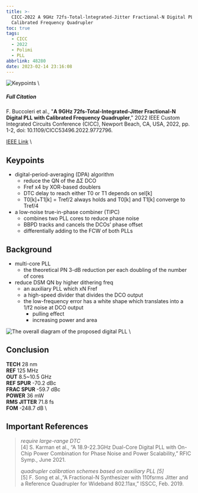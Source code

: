 ```yaml
---
title: >-
  CICC-2022 A 9GHz 72fs-Total-lntegrated-Jitter Fractional-N Digital PLL with
  Calibrated Frequency Quadrupler
toc: true
tags:
  - CICC
  - 2022
  - Polimi
  - PLL
abbrlink: 48280
date: 2023-02-14 23:16:08
---
```


![Keypoints](https://api2.mubu.com/v3/document_image/976eb283-3fc5-41c6-bb50-65a84801ce90-216525.jpg) \

##### Full Citation

F. Buccoleri et al., "**A 9GHz 72fs-Total-lntegrated-Jitter Fractional-N Digital PLL with Calibrated Frequency Quadrupler**," 2022 IEEE Custom Integrated Circuits Conference (CICC), Newport Beach, CA, USA, 2022, pp. 1-2, doi: 10.1109/CICC53496.2022.9772796.

[IEEE Link](https://ieeexplore.ieee.org/document/9772796) \

## Keypoints

- digital-period-averaging (DPA) algorithm
  - reduce the QN of the ΔΣ DCO
  - Fref x4 by XOR-based doublers
  - DTC delay to reach either T0 or T1 depends on sel[k]
  - T0[k]+T1[k] = Tref/2 always holds and T0[k] and T1[k] converge to Tref/4
- a low-noise true-in-phase combiner (TIPC)
  - combines two PLL cores to reduce phase noise
  - BBPD tracks and cancels the DCOs’ phase offset
  - differentially adding to the FCW of both PLLs

## Background

- multi-core PLL
  - the theoretical PN 3-dB reduction per each doubling of the number of cores
- reduce DSM QN by higher dithering freq
  - an auxiliary PLL which xN Fref
  - a high-speed divider that divides the DCO output
  - the low-frequency error has a white shape which translates into a 1/f2 noise at DCO output
    - pulling effect
    - increasing power and area

![The overall diagram of the proposed digital PLL](https://api2.mubu.com/v3/document_image/f353671f-c43f-4851-96d6-8f32f1a631c5-216525.jpg) \

## Conclusion

**TECH**  28 nm \
**REF**  125 MHz \
**OUT**  8.5~10.5 GHz \
**REF SPUR**  -70.2 dBc \
**FRAC SPUR**  -59.7 dBc \
**POWER**  36 mW \
**RMS JITTER**  71.8 fs \
**FOM**  -248.7 dB \

## Important References

> *require large-range DTC* \
> [4] S. Karman et al., “A 18.9-22.3GHz Dual-Core Digital PLL with On-Chip Power Combination for Phase Noise and Power Scalability,” RFIC Symp., June 2021.
> 
> *quadrupler calibration schemes based on auxiliary PLL [5]* \
> [5] F. Song et al.,“A Fractional-N Synthesizer with 110fsrms Jitter and a Reference Quadrupler for Wideband 802.11ax,” ISSCC, Feb. 2019.
